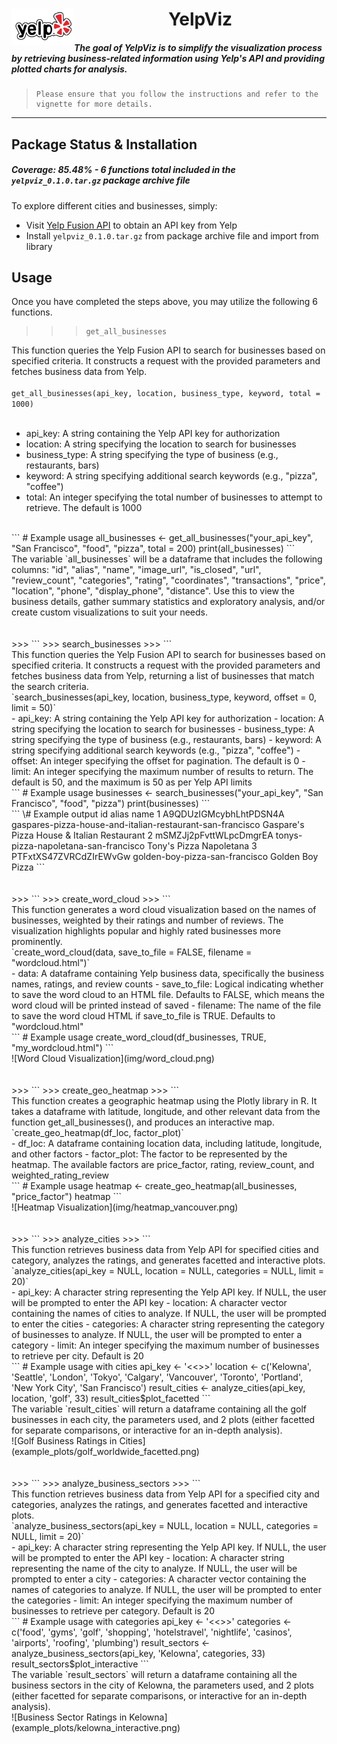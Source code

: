 <div align="center">
    <img src="img/yelp_logo_word_transparent.png" alt="YelpViz" align="left" width="100"/>  
    <h1>YelpViz</h1>
</div>

##### ***The goal of YelpViz is to simplify the visualization process by retrieving business-related information using Yelp's API and providing plotted charts for analysis.***
> ```
> Please ensure that you follow the instructions and refer to the vignette for more details.
> ```
---
## Package Status & Installation  
##### Coverage: 85.48% - 6 functions total included in the `yelpviz_0.1.0.tar.gz` package archive file

To explore different cities and businesses, simply:

* Visit [Yelp Fusion API](https://docs.developer.yelp.com/docs/fusion-intro) to obtain an API key from Yelp
* Install `yelpviz_0.1.0.tar.gz` from package archive file and import from library

## Usage

Once you have completed the steps above,  you may utilize the following 6 functions.

>>> ```  
>>> get_all_businesses  
>>> ```  

This function queries the Yelp Fusion API to search for businesses based on specified criteria. It constructs a request with the provided parameters and fetches business data from Yelp.  
<br>
```get_all_businesses(api_key, location, business_type, keyword, total = 1000)```  
<br>
- api_key: A string containing the Yelp API key for authorization  
- location: A string specifying the location to search for businesses  
- business_type: A string specifying the type of business (e.g., restaurants, bars)  
- keyword: A string specifying additional search keywords (e.g., "pizza", "coffee")  
- total: An integer specifying the total number of businesses to attempt to retrieve. The default is 1000  
<br>
```
# Example usage
all_businesses <- get_all_businesses("your_api_key", "San Francisco", "food", "pizza", total = 200)
print(all_businesses)
```
<br>
The variable `all_businesses` will be a dataframe that includes the following columns: "id", "alias", "name", "image_url", "is_closed", "url", "review_count", "categories", "rating", "coordinates", "transactions", "price", "location", "phone", "display_phone", "distance". Use this to view the business details, gather summary statistics and exploratory analysis, and/or create custom visualizations to suit your needs.  
<br><br><br>
>>> ```  
>>> search_businesses  
>>> ```  
<br>
This function queries the Yelp Fusion API to search for businesses based on specified criteria. It constructs a request with the provided parameters and fetches business data from Yelp, returning a list of businesses that match the search criteria.  
<br>
`search_businesses(api_key, location, business_type, keyword, offset = 0, limit = 50)`
<br>
- api_key: A string containing the Yelp API key for authorization  
- location: A string specifying the location to search for businesses  
- business_type: A string specifying the type of business (e.g., restaurants, bars)  
- keyword: A string specifying additional search keywords (e.g., "pizza", "coffee")  
- offset: An integer specifying the offset for pagination. The default is 0  
- limit: An integer specifying the maximum number of results to return. The default is 50, and the maximum is 50 as per Yelp API limits  
<br>
```
# Example usage
businesses <- search_businesses("your_api_key", "San Francisco", "food", "pizza")
print(businesses)
```
<br>
```
\# Example output
                       id                                                        alias                                          name
1  A9QDUzIGMcybhLhtPDSN4A    gaspares-pizza-house-and-italian-restaurant-san-francisco    Gaspare's Pizza House & Italian Restaurant
2  mSMZJj2pFvttWLpcDmgrEA                         tonys-pizza-napoletana-san-francisco                       Tony's Pizza Napoletana
3  PTFxtXS47ZVRCdZIrEWvGw                               golden-boy-pizza-san-francisco                              Golden Boy Pizza
```
<br><br><br>
>>> ```  
>>> create_word_cloud  
>>> ```  
<br>
This function generates a word cloud visualization based on the names of businesses, weighted by their ratings and number of reviews. The visualization highlights popular and highly rated businesses more prominently.  
<br>
`create_word_cloud(data, save_to_file = FALSE, filename = "wordcloud.html")`  
<br>
- data: A dataframe containing Yelp business data, specifically the business names, ratings, and review counts  
- save_to_file: Logical indicating whether to save the word cloud to an HTML file. Defaults to FALSE, which means the word cloud will be printed instead of saved  
- filename: The name of the file to save the word cloud HTML if save_to_file is TRUE. Defaults to "wordcloud.html"  
<br>
```
# Example usage
create_word_cloud(df_businesses, TRUE, "my_wordcloud.html")
```  
<br>
![Word Cloud Visualization](img/word_cloud.png)
<br><br><br>
>>> ```  
>>> create_geo_heatmap  
>>> ```  
<br>
This function creates a geographic heatmap using the Plotly library in R. It takes a dataframe with latitude, longitude, and other relevant data from the function get_all_businesses(), and produces an interactive map.  
<br>
`create_geo_heatmap(df_loc, factor_plot)`  
<br>
- df_loc: A dataframe containing location data, including latitude, longitude, and other factors  
- factor_plot: The factor to be represented by the heatmap. The available factors are price_factor, rating, review_count, and weighted_rating_review  
<br>
```
# Example usage
heatmap <- create_geo_heatmap(all_businesses, "price_factor")
heatmap
```  
<br>
![Heatmap Visualization](img/heatmap_vancouver.png)  
<br><br><br>
>>> ```  
>>> analyze_cities  
>>> ```  
<br>
This function retrieves business data from Yelp API for specified cities and category, analyzes the ratings, and generates facetted and interactive plots.  
<br>
`analyze_cities(api_key = NULL, location = NULL, categories = NULL, limit = 20)`  
<br>
- api_key: A character string representing the Yelp API key. If NULL, the user will be prompted to enter the API key  
- location: A character vector containing the names of cities to analyze. If NULL, the user will be prompted to enter the cities  
- categories: A character string representing the category of businesses to analyze. If NULL, the user will be prompted to enter a category  
- limit: An integer specifying the maximum number of businesses to retrieve per city. Default is 20  
<br>
```
# Example usage with cities  
api_key <- '<<<ENTER API KEY HERE>>>'
location <- c('Kelowna', 'Seattle', 'London', 'Tokyo', 'Calgary', 'Vancouver', 'Toronto', 'Portland', 'New York City', 'San Francisco')
result_cities <- analyze_cities(api_key, location, 'golf', 33)
result_cities$plot_facetted
```  
<br>
The variable `result_cities` will return a dataframe containing all the golf businesses in each city, the parameters used, and 2 plots (either facetted for separate comparisons, or interactive for an in-depth analysis).  
<br>
![Golf Business Ratings in Cities](example_plots/golf_worldwide_facetted.png)  
<br><br><br>
>>> ```  
>>> analyze_business_sectors  
>>> ```  
<br>
This function retrieves business data from Yelp API for a specified city and categories, analyzes the ratings, and generates facetted and interactive plots.  
<br>
`analyze_business_sectors(api_key = NULL, location = NULL, categories = NULL, limit = 20)`  
<br>
- api_key: A character string representing the Yelp API key. If NULL, the user will be prompted to enter the API key  
- location: A character string representing the name of the city to analyze. If NULL, the user will be prompted to enter a city  
- categories: A character vector containing the names of categories to analyze. If NULL, the user will be prompted to enter the categories  
- limit: An integer specifying the maximum number of businesses to retrieve per category. Default is 20  
<br>
```
# Example usage with categories
api_key <- '<<<ENTER API KEY HERE>>>'
categories <- c('food', 'gyms', 'golf', 'shopping', 'hotelstravel', 'nightlife', 'casinos', 'airports', 'roofing', 'plumbing')
result_sectors <- analyze_business_sectors(api_key, 'Kelowna', categories, 33)
result_sectors$plot_interactive
```  
<br>
The variable `result_sectors` will return a dataframe containing all the business sectors in the city of Kelowna, the parameters used, and 2 plots (either facetted for separate comparisons, or interactive for an in-depth analysis).  
<br>
![Business Sector Ratings in Kelowna](example_plots/kelowna_interactive.png)  


